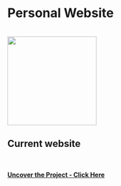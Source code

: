 # Personal Website

<br>

<img src="https://i.imgur.com/QkGku3U.png" height="200">
<be>

## Current website

<br>

**[Uncover the Project - Click Here](https://github.com/MrOlof/Website.git)**
